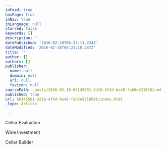 ```yaml
---
inFeed: true
hasPage: true
inNav: true
inLanguage: null
starred: false
keywords: []
description: ''
datePublished: '2016-02-18T06:23:11.224Z'
dateModified: '2016-02-18T06:23:10.587Z'
title: ''
author: []
authors: []
publisher:
  name: null
  domain: null
  url: null
  favicon: null
sourcePath: _posts/2016-02-18-66145501-2d18-4f4d-be48-fab5e5318581.md
published: true
url: 66145501-2d18-4f4d-be48-fab5e5318581/index.html
_type: Article

---
```

Cellar Evaluation

Wine Investment

Cellar Builder
